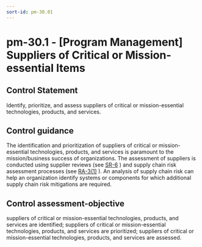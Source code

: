 ```yaml
---
sort-id: pm-30.01
---
```


# pm-30.1 - \[Program Management\] Suppliers of Critical or Mission-essential Items

## Control Statement

Identify, prioritize, and assess suppliers of critical or mission-essential technologies, products, and services.

## Control guidance

The identification and prioritization of suppliers of critical or mission-essential technologies, products, and services is paramount to the mission/business success of organizations. The assessment of suppliers is conducted using supplier reviews (see [SR-6](#sr-6) ) and supply chain risk assessment processes (see [RA-3(1)](#ra-3.1) ). An analysis of supply chain risk can help an organization identify systems or components for which additional supply chain risk mitigations are required.

## Control assessment-objective

suppliers of critical or mission-essential technologies, products, and services are identified;
suppliers of critical or mission-essential technologies, products, and services are prioritized;
suppliers of critical or mission-essential technologies, products, and services are assessed.
